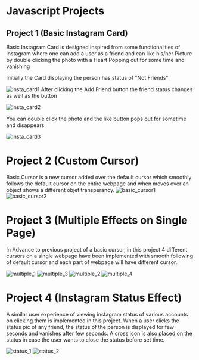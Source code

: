 # Javascript Projects

## Project 1 (Basic Instagram Card)
Basic Instagram Card is designed inspired from some functionalities of Instagram where one can add a user as a friend and can like his/her Picture by double clicking the photo with a Heart Popping out for some time and vanishing 

Initially the Card displaying the person has status of "Not Friends"

![insta_card1](https://github.com/Ruchitn21/Javascript-DOM-Projects/assets/49104850/1b7106c6-d612-4996-a0ac-c860ad86c908)
After clicking the Add Friend button the friend status changes as well as the button

![insta_card2](https://github.com/Ruchitn21/Javascript-DOM-Projects/assets/49104850/f206d67f-d897-4d5f-8a16-450acb962e28)

You can double click the photo and the like button pops out for sometime and disappears

![insta_card3](https://github.com/Ruchitn21/Javascript-DOM-Projects/assets/49104850/a9e164d9-5b16-4da8-ae5a-e5c6c67c3127)

# Project 2 (Custom Cursor)
Basic Cursor is a new cursor added over the default cursor which smoothly follows the default cursor on the entire webpage and when moves over an object shows a different objet transperancy.
![basic_cursor1](https://github.com/Ruchitn21/Javascript-DOM-Projects/assets/49104850/d610a7a0-4223-4eb5-b9e0-45e97f13c94f)
![basic_cursor2](https://github.com/Ruchitn21/Javascript-DOM-Projects/assets/49104850/eff980d6-d755-4973-b0a0-a9db6f2ed700)

# Project 3 (Multiple Effects on Single Page)
In Advance to previous project of a basic cursor, in this project 4 different cursors on a single webpage have been implemented with smooth following of default cursor and each part of webpage will have different cursor.

![multiple_1](https://github.com/Ruchitn21/Javascript-DOM-Projects/assets/49104850/46fb6e40-a971-41a2-b2ae-bb95948ccb88)
![multiple_3](https://github.com/Ruchitn21/Javascript-DOM-Projects/assets/49104850/6b6863b5-a17f-4670-856a-01f72b6293fa)
![multiple_2](https://github.com/Ruchitn21/Javascript-DOM-Projects/assets/49104850/e27d6187-6edc-49be-8e48-400627f174c4)
![multiple_4](https://github.com/Ruchitn21/Javascript-DOM-Projects/assets/49104850/5a4b68dd-a334-4eee-b8e2-ec4d17f7da7a)

# Project 4 (Instagram Status Effect)
A similar user experience of viewing instagram status of various accounts on clicking them is implemented in this project. When a user clicks the status pic of any friend, the status of the person is displayed for few seconds and vanishes after few seconds. A cross icon is also placed on the status in case the user wants to close the status before set time.

![status_1](https://github.com/Ruchitn21/Javascript-DOM-Projects/assets/49104850/0da28851-3c30-4dda-8193-343456d07667)
![status_2](https://github.com/Ruchitn21/Javascript-DOM-Projects/assets/49104850/2102e419-bd36-4ffb-8433-7a8c6f67fb41)
